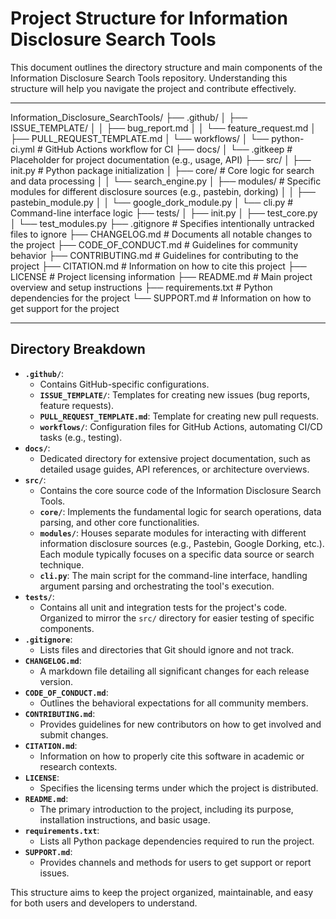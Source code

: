 # Project Structure for Information Disclosure Search Tools

This document outlines the directory structure and main components of the Information Disclosure Search Tools repository. Understanding this structure will help you navigate the project and contribute effectively.

---

Information_Disclosure_SearchTools/
├── .github/
│   ├── ISSUE_TEMPLATE/
│   │   ├── bug_report.md
│   │   └── feature_request.md
│   ├── PULL_REQUEST_TEMPLATE.md
│   └── workflows/
│       └── python-ci.yml  # GitHub Actions workflow for CI
├── docs/
│   └── .gitkeep           # Placeholder for project documentation (e.g., usage, API)
├── src/
│   ├── init.py        # Python package initialization
│   ├── core/              # Core logic for search and data processing
│   │   └── search_engine.py
│   ├── modules/           # Specific modules for different disclosure sources (e.g., pastebin, dorking)
│   │   ├── pastebin_module.py
│   │   └── google_dork_module.py
│   └── cli.py             # Command-line interface logic
├── tests/
│   ├── init.py
│   ├── test_core.py
│   └── test_modules.py
├── .gitignore             # Specifies intentionally untracked files to ignore
├── CHANGELOG.md           # Documents all notable changes to the project
├── CODE_OF_CONDUCT.md     # Guidelines for community behavior
├── CONTRIBUTING.md        # Guidelines for contributing to the project
├── CITATION.md            # Information on how to cite this project
├── LICENSE                # Project licensing information
├── README.md              # Main project overview and setup instructions
├── requirements.txt       # Python dependencies for the project
└── SUPPORT.md             # Information on how to get support for the project


---

## Directory Breakdown

* **`.github/`**:
    * Contains GitHub-specific configurations.
    * **`ISSUE_TEMPLATE/`**: Templates for creating new issues (bug reports, feature requests).
    * **`PULL_REQUEST_TEMPLATE.md`**: Template for creating new pull requests.
    * **`workflows/`**: Configuration files for GitHub Actions, automating CI/CD tasks (e.g., testing).
* **`docs/`**:
    * Dedicated directory for extensive project documentation, such as detailed usage guides, API references, or architecture overviews.
* **`src/`**:
    * Contains the core source code of the Information Disclosure Search Tools.
    * **`core/`**: Implements the fundamental logic for search operations, data parsing, and other core functionalities.
    * **`modules/`**: Houses separate modules for interacting with different information disclosure sources (e.g., Pastebin, Google Dorking, etc.). Each module typically focuses on a specific data source or search technique.
    * **`cli.py`**: The main script for the command-line interface, handling argument parsing and orchestrating the tool's execution.
* **`tests/`**:
    * Contains all unit and integration tests for the project's code. Organized to mirror the `src/` directory for easier testing of specific components.
* **`.gitignore`**:
    * Lists files and directories that Git should ignore and not track.
* **`CHANGELOG.md`**:
    * A markdown file detailing all significant changes for each release version.
* **`CODE_OF_CONDUCT.md`**:
    * Outlines the behavioral expectations for all community members.
* **`CONTRIBUTING.md`**:
    * Provides guidelines for new contributors on how to get involved and submit changes.
* **`CITATION.md`**:
    * Information on how to properly cite this software in academic or research contexts.
* **`LICENSE`**:
    * Specifies the licensing terms under which the project is distributed.
* **`README.md`**:
    * The primary introduction to the project, including its purpose, installation instructions, and basic usage.
* **`requirements.txt`**:
    * Lists all Python package dependencies required to run the project.
* **`SUPPORT.md`**:
    * Provides channels and methods for users to get support or report issues.

This structure aims to keep the project organized, maintainable, and easy for both users and developers to understand.

